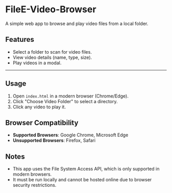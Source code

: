 # FileE-Video-Browser

A simple web app to browse and play video files from a local folder.

## Features
- Select a folder to scan for video files.
- View video details (name, type, size).
- Play videos in a modal.
---

## Usage
1. Open `index.html` in a modern browser (Chrome/Edge).
2. Click "Choose Video Folder" to select a directory.
3. Click any video to play it.

## Browser Compatibility
- **Supported Browsers**: Google Chrome, Microsoft Edge
- **Unsupported Browsers**: Firefox, Safari

## Notes
- This app uses the File System Access API, which is only supported in modern browsers.
- It must be run locally and cannot be hosted online due to browser security restrictions.
